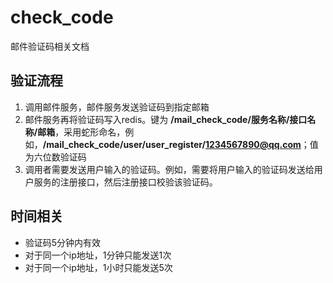 # check_code
邮件验证码相关文档

## 验证流程
1. 调用邮件服务，邮件服务发送验证码到指定邮箱
2. 邮件服务再将验证码写入redis。键为 **/mail_check_code/服务名称/接口名称/邮箱**，采用蛇形命名，例如，**/mail_check_code/user/user_register/1234567890@qq.com**；值为六位数验证码
3. 调用者需要发送用户输入的验证码。例如，需要将用户输入的验证码发送给用户服务的注册接口，然后注册接口校验该验证码。

## 时间相关
- 验证码5分钟内有效
- 对于同一个ip地址，1分钟只能发送1次
- 对于同一个ip地址，1小时只能发送5次
